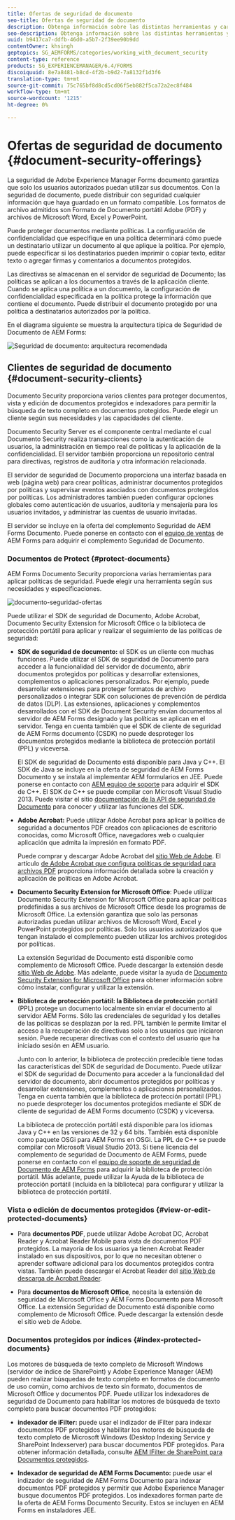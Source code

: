 ```yaml
---
title: Ofertas de seguridad de documento
seo-title: Ofertas de seguridad de documento
description: Obtenga información sobre las distintas herramientas y características de AEM seguridad de Documento
seo-description: Obtenga información sobre las distintas herramientas y características de AEM seguridad de Documento
uuid: b9417ca7-ddfb-46d0-a5b7-2f39ee90b9dd
contentOwner: khsingh
geptopics: SG_AEMFORMS/categories/working_with_document_security
content-type: reference
products: SG_EXPERIENCEMANAGER/6.4/FORMS
discoiquuid: 8e7a8481-b8cd-4f2b-b9d2-7a8132f1d3f6
translation-type: tm+mt
source-git-commit: 75c765bf8d8cd5cd06f5eb882f5ca72a2ec8f484
workflow-type: tm+mt
source-wordcount: '1215'
ht-degree: 0%

---
```



# Ofertas de seguridad de documento {#document-security-offerings}

La seguridad de Adobe Experience Manager Forms documento garantiza que solo los usuarios autorizados puedan utilizar sus documentos. Con la seguridad de documento, puede distribuir con seguridad cualquier información que haya guardado en un formato compatible. Los formatos de archivo admitidos son Formato de Documento portátil Adobe (PDF) y archivos de Microsoft Word, Excel y PowerPoint.

Puede proteger documentos mediante políticas. La configuración de confidencialidad que especifique en una política determinará cómo puede un destinatario utilizar un documento al que aplique la política. Por ejemplo, puede especificar si los destinatarios pueden imprimir o copiar texto, editar texto o agregar firmas y comentarios a documentos protegidos.

Las directivas se almacenan en el servidor de seguridad de Documento; las políticas se aplican a los documentos a través de la aplicación cliente. Cuando se aplica una política a un documento, la configuración de confidencialidad especificada en la política protege la información que contiene el documento. Puede distribuir el documento protegido por una política a destinatarios autorizados por la política.

En el diagrama siguiente se muestra la arquitectura típica de Seguridad de Documento de AEM Forms:

![Seguridad de documento: arquitectura recomendada](do-not-localize/document_security_architecture.png)

## Clientes de seguridad de documento {#document-security-clients}

Documento Security proporciona varios clientes para proteger documentos, vista y edición de documentos protegidos e indexadores para permitir la búsqueda de texto completo en documentos protegidos. Puede elegir un cliente según sus necesidades y las capacidades del cliente.

Documento Security Server es el componente central mediante el cual Documento Security realiza transacciones como la autenticación de usuarios, la administración en tiempo real de políticas y la aplicación de la confidencialidad. El servidor también proporciona un repositorio central para directivas, registros de auditoría y otra información relacionada.

El servidor de seguridad de Documento proporciona una interfaz basada en web (página web) para crear políticas, administrar documentos protegidos por políticas y supervisar eventos asociados con documentos protegidos por políticas. Los administradores también pueden configurar opciones globales como autenticación de usuarios, auditoría y mensajería para los usuarios invitados, y administrar las cuentas de usuario invitadas.

El servidor se incluye en la oferta del complemento Seguridad de AEM Forms Documento. Puede ponerse en contacto con el [equipo de ventas](https://www.adobe.com/products/request-consultation/marketing-cloud.html?s_osc=70114000002JNwKAAW&amp;s_iid=70114000002JHs3AAG) de AEM Forms para adquirir el complemento Seguridad de Documento.

### Documentos de Protect {#protect-documents}

AEM Forms Documento Security proporciona varias herramientas para aplicar políticas de seguridad. Puede elegir una herramienta según sus necesidades y especificaciones.

![documento-seguridad-ofertas](assets/document-security-offerings.png)

Puede utilizar el SDK de seguridad de Documento, Adobe Acrobat, Documento Security Extension for Microsoft Office o la biblioteca de protección portátil para aplicar y realizar el seguimiento de las políticas de seguridad:

* **SDK de seguridad de documento:** el SDK es un cliente con muchas funciones. Puede utilizar el SDK de seguridad de Documento para acceder a la funcionalidad del servidor de documento, abrir documentos protegidos por políticas y desarrollar extensiones, complementos o aplicaciones personalizados. Por ejemplo, puede desarrollar extensiones para proteger formatos de archivo personalizados o integrar SDK con soluciones de prevención de pérdida de datos (DLP). Las extensiones, aplicaciones y complementos desarrollados con el SDK de Document Security envían documentos al servidor de AEM Forms designado y las políticas se aplican en el servidor. Tenga en cuenta también que el SDK de cliente de seguridad de AEM Forms documento (CSDK) no puede desproteger los documentos protegidos mediante la biblioteca de protección portátil (PPL) y viceversa.

   El SDK de seguridad de Documento está disponible para Java y C++. El SDK de Java se incluye en la oferta de seguridad de AEM Forms Documento y se instala al implementar AEM formularios en JEE. Puede ponerse en contacto con [AEM equipo de soporte](https://helpx.adobe.com/es/marketing-cloud/contact-support.html) para adquirir el SDK de C++. El SDK de C++ se puede compilar con Microsoft Visual Studio 2013. Puede visitar el sitio [documentación de la API de seguridad de Documento](https://help.adobe.com/en_US/livecycle/11.0/Services/WS92d06802c76abadb76c48dfe12dbeb3e281-7ff0.2.html) para conocer y utilizar las funciones del SDK.

* **Adobe Acrobat:** Puede utilizar Adobe Acrobat para aplicar la política de seguridad a documentos PDF creados con aplicaciones de escritorio conocidas, como Microsoft Office, navegadores web o cualquier aplicación que admita la impresión en formato PDF.

   Puede comprar y descargar Adobe Acrobat del [sitio Web de Adobe](https://acrobat.adobe.com/us/en/free-trial-download.html). El artículo [de Adobe Acrobat que configura políticas de seguridad para archivos PDF](https://helpx.adobe.com/acrobat/using/setting-security-policies-pdfs.html) proporciona información detallada sobre la creación y aplicación de políticas en Adobe Acrobat.

* **Documento Security Extension for Microsoft Office**: Puede utilizar Documento Security Extension for Microsoft Office para aplicar políticas predefinidas a sus archivos de Microsoft Office desde los programas de Microsoft Office. La extensión garantiza que solo las personas autorizadas puedan utilizar archivos de Microsoft Word, Excel y PowerPoint protegidos por políticas. Solo los usuarios autorizados que tengan instalado el complemento pueden utilizar los archivos protegidos por políticas.

   La extensión Seguridad de Documento está disponible como complemento de Microsoft Office. Puede descargar la extensión desde [sitio Web de Adobe](https://helpx.adobe.com/aem-forms/aem-document-security/download-installer.html). Más adelante, puede visitar la ayuda de [Documento Security Extension for Microsoft Office](https://helpx.adobe.com/aem-forms/aem-document-security/aem-document-security-extension-help.html) para obtener información sobre cómo instalar, configurar y utilizar la extensión.

* **Biblioteca de protección portátil: la Biblioteca de protección** portátil (PPL) protege un documento localmente sin enviar el documento al servidor AEM Forms. Sólo las credenciales de seguridad y los detalles de las políticas se desplazan por la red. PPL también le permite limitar el acceso a la recuperación de directivas solo a los usuarios que iniciaron sesión. Puede recuperar directivas con el contexto del usuario que ha iniciado sesión en AEM usuario.

   Junto con lo anterior, la biblioteca de protección predecible tiene todas las características del SDK de seguridad de Documento. Puede utilizar el SDK de seguridad de Documento para acceder a la funcionalidad del servidor de documento, abrir documentos protegidos por políticas y desarrollar extensiones, complementos o aplicaciones personalizados. Tenga en cuenta también que la biblioteca de protección portátil (PPL) no puede desproteger los documentos protegidos mediante el SDK de cliente de seguridad de AEM Forms documento (CSDK) y viceversa.

   La biblioteca de protección portátil está disponible para los idiomas Java y C++ en las versiones de 32 y 64 bits. También está disponible como paquete OSGi para AEM Forms en OSGi. La PPL de C++ se puede compilar con Microsoft Visual Studio 2013. Si tiene licencia del complemento de seguridad de Documento de AEM Forms, puede ponerse en contacto con el [equipo de soporte de seguridad de Documento de AEM Forms](https://helpx.adobe.com/marketing-cloud/contact-support.html) para adquirir la biblioteca de protección portátil. Más adelante, puede utilizar la Ayuda de la biblioteca de protección portátil (incluida en la biblioteca) para configurar y utilizar la biblioteca de protección portátil.

### Vista o edición de documentos protegidos {#view-or-edit-protected-documents}

* Para **documentos PDF**, puede utilizar Adobe Acrobat DC, Acrobat Reader y Acrobat Reader Mobile para vista de documentos PDF protegidos. La mayoría de los usuarios ya tienen Acrobat Reader instalado en sus dispositivos, por lo que no necesitan obtener o aprender software adicional para los documentos protegidos contra vistas. También puede descargar el Acrobat Reader del [sitio Web de descarga de Acrobat Reader](https://get.adobe.com/reader/).

* Para **documentos de Microsoft Office**, necesita la extensión de seguridad de Microsoft Office y AEM Forms Documento para Microsoft Office. La extensión Seguridad de Documento está disponible como complemento de Microsoft Office. Puede descargar la extensión desde el sitio web de Adobe.

### Documentos protegidos por índices {#index-protected-documents}

Los motores de búsqueda de texto completo de Microsoft Windows (servidor de índice de SharePoint) y Adobe Experience Manager (AEM) pueden realizar búsquedas de texto completo en formatos de documento de uso común, como archivos de texto sin formato, documentos de Microsoft Office y documentos PDF. Puede utilizar los indexadores de seguridad de Documento para habilitar los motores de búsqueda de texto completo para buscar documentos PDF protegidos:

* **indexador de iFilter:** puede usar el indizador de iFilter para indexar documentos PDF protegidos y habilitar los motores de búsqueda de texto completo de Microsoft Windows (Desktop Indexing Service y SharePoint Indexserver) para buscar documentos PDF protegidos. Para obtener información detallada, consulte [AEM IFilter de SharePoint para Documentos protegidos](assets/sharepoint-ifilter-doc-security.pdf).

* **Indexador de seguridad de AEM Forms Documento:** puede usar el indizador de seguridad de AEM Forms Documento para indexar documentos PDF protegidos y permitir que Adobe Experience Manager busque documentos PDF protegidos. Los indexadores forman parte de la oferta de AEM Forms Documento Security. Estos se incluyen en AEM Forms en instaladores JEE.

